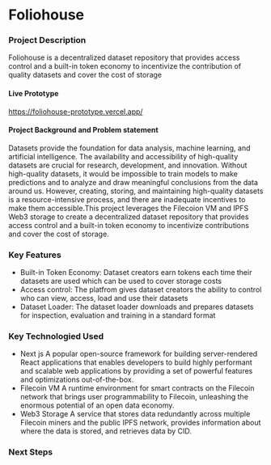 # Foliohouse

### Project Description
Foliohouse is a decentralized dataset repository that provides access control and a built-in token economy to incentivize the contribution of quality datasets and cover the cost of storage

#### Live Prototype
https://foliohouse-prototype.vercel.app/

#### Project Background and Problem statement
Datasets provide the foundation for data analysis, machine learning, and artificial intelligence. The availability and accessibility of high-quality datasets are crucial for research, development, and innovation. Without high-quality datasets, it would be impossible to train models to make predictions and to analyze and draw meaningful conclusions from the data around us. However, creating, storing, and maintaining high-quality datasets is a resource-intensive process, and there are inadequate incentives to make them accessible.This project leverages the Filecoion VM and IPFS Web3 storage to create a decentralized dataset repository that provides access control and a built-in token economy to incentivize contributions and cover the cost of storage.

### Key Features
- Built-in Token Economy: Dataset creators earn tokens each time their datasets are used which can be used to cover storage costs
- Access control: The platfrom gives dataset creators the ability to control who can view, access, load and use their datasets
- Dataset Loader: The dataset loader downloads and prepares datasets for inspection, evaluation and training in a standard format


### Key Technologied Used
- Next js
A popular open-source framework for building server-rendered React applications that enables developers to build highly performant and scalable web applications by providing a set of powerful features and optimizations out-of-the-box.
- Filecoin VM
A runtime environment for smart contracts  on the Filecoin network that brings user programmability to Filecoin, unleashing the enormous potential of an open data economy.
- Web3 Storage
A service that stores data redundantly across multiple Filecoin miners and the public IPFS network, provides information about where the data is stored, and retrieves data by CID.


### Next Steps




